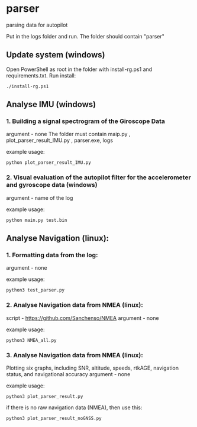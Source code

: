 # parser
parsing data for autopilot

Put in the logs folder and run. 
The folder should contain "parser"

## Update system (windows)
Open PowerShell as root in the folder with install-rg.ps1 and requirements.txt. Run install: 

`./install-rg.ps1`

## Analyse IMU (windows)
### 1. Building a signal spectrogram of the Giroscope Data
argument - none
The folder must contain maip.py , plot_parser_result_IMU.py , parser.exe, logs

example usage: 

`python plot_parser_result_IMU.py`

### 2. Visual evaluation of the autopilot filter for the accelerometer and gyroscope data (windows)
argument - name of the log

example usage:

`python main.py test.bin`

## Analyse Navigation (linux):
### 1. Formatting data from the log:
argument - none 

example usage: 

`python3 test_parser.py`

### 2. Analyse Navigation data from NMEA (linux): 
script - https://github.com/Sanchenso/NMEA
argument - none 

example usage: 

`python3 NMEA_all.py`

### 3. Analyse Navigation data from NMEA (linux): 
Plotting six graphs, including SNR, altitude, speeds, rtkAGE, navigation status, and navigational accuracy
argument - none 

example usage: 

`python3 plot_parser_result.py`

if there is no raw navigation data (NMEA), then use this:

`python3 plot_parser_result_noGNSS.py`
